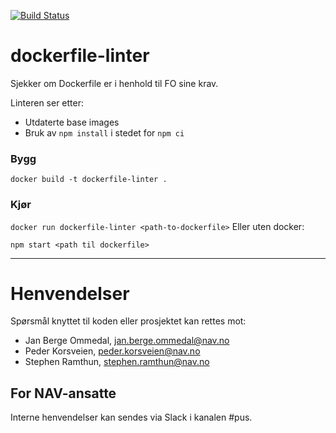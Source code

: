 [![Build Status](https://travis-ci.org/navikt/pus-dockerfile-linter.svg?branch=master)](https://travis-ci.org/navikt/pus-dockerfile-linter)

dockerfile-linter
================

Sjekker om Dockerfile er i henhold til FO sine krav. 

Linteren ser etter:
- Utdaterte base images
- Bruk av `npm install` i stedet for `npm ci`

### Bygg

`docker build -t dockerfile-linter .`

### Kjør

`docker run dockerfile-linter <path-to-dockerfile>`
Eller uten docker:

`npm start <path til dockerfile>`

---

# Henvendelser

Spørsmål knyttet til koden eller prosjektet kan rettes mot:

* Jan Berge Ommedal, jan.berge.ommedal@nav.no
* Peder Korsveien, peder.korsveien@nav.no
* Stephen Ramthun, stephen.ramthun@nav.no

## For NAV-ansatte

Interne henvendelser kan sendes via Slack i kanalen #pus.
